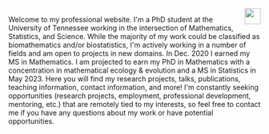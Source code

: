 <img style="float:right; padding-left:10px" src="https://user-images.githubusercontent.com/60552206/102303928-47c1ed80-3f2a-11eb-9826-7f23b090a261.PNG" width="32">

Welcome to my professional website. I'm a PhD student at the University of Tennessee working in the intersection of Mathematics, Statistics, and Science. While the majority of my work could be classified as biomathematics and/or biostatistics, I'm actively working in a number of fields and am open to projects in new domains. In Dec. 2020 I earned my MS in Mathematics. I am projected to earn my PhD in Mathematics with a concentration in mathematical ecology & evolution and a MS in Statistics in May 2023. Here you will find my research projects, talks, publications, teaching information, contact information, and more! I'm constantly seeking opportunities (research projects, employment, professional development, mentoring, etc.) that are remotely tied to my interests, so feel free to contact me if you have any questions about my work or have potential opportunities. 

